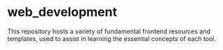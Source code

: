 # web_development
This repository hosts a variety of fundamental frontend resources and templates, used to assist in learning the essential concepts of each tool.
